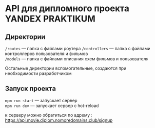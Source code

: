 # API для дипломного проекта YANDEX PRAKTIKUM

## Директории

`/routes` — папка с файлами роутера
`/controllers` — папка с файлами контроллеров пользователя и фильмов   
`/models` — папка с файлами описания схем фильмов и пользователя  
  
Остальные директории вспомогательные, создаются при необходимости разработчиком

## Запуск проекта

`npm run start` — запускает сервер   
`npm run dev` — запускает сервер с hot-reload

к серверу можно обратиться по адрему : https://api.movie.diplom.nomoredomains.club/signup
